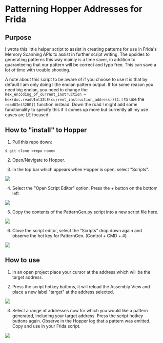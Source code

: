 # Patterning Hopper Addresses for Frida

## Purpose

I wrote this little helper script to assist in creating patterns for use in Frida's Memory Scanning APIs to assist in further script writing. The upsides to generating patterns this way mainly is a time saver, in addition to guaranteeing that our pattern will be correct and typo free. This can save a lot of time with trouble shooting. 

A note about this script to be aware of if you choose to use it is that by default I am only doing little endian pattern output. If for some reason you need big endian, you need to change the `			hex_encoding_of_current_instruction = hex(doc.readUInt32LE(current_instruction_address))[2:]
` to use the `readUInt32BE()` function instead. Down the road I might add some functionality to specify this if it comes up more but currently all my use cases are LE focused. 

## How to "install" to Hopper

1. Pull this repo down:

```
$ git clone <repo name>
```

2. Open/Navigate to Hopper.

3. In the top bar which appears when Hopper is open, select "Scripts".

<img src="data:image/png;base64,"/>

4. Select the "Open Script Editor" option. Press the + button on the bottom left

<img src="data:image/png;base64,"/>

5. Copy the contents of the PatternGen.py script into a new script file here.

<img src="data:image/png;base64,"/>

6. Close the script editor, select the "Scripts" drop down again and observe the hot key for PatternGen. (Control + CMD + #)

<img src="data:image/png;base64,"/>


## How to use

1. In an open project place your cursor at the address which will be the target address.

2. Press the script hotkey buttons, it will reload the Assembly View and place a new label "target" at the address selected.

<img src="data:image/png;base64,"/>

3. Select a range of addresses now for which you would like a pattern generated, including your target address. Press the script hotkey buttons again. Observe in the Hopper log that a pattern was emitted. Copy and use in your Frida script. 

<img src="data:image/png;base64,"/>